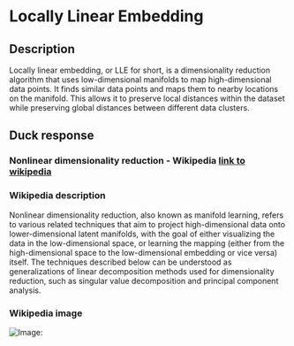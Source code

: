 



# Locally Linear Embedding

## Description


Locally linear embedding, or LLE for short, is a dimensionality reduction algorithm that uses low-dimensional manifolds to map high-dimensional data points. It finds similar data points and maps them to nearby locations on the manifold. This allows it to preserve local distances within the dataset while preserving global distances between different data clusters.

## Duck response

### Nonlinear dimensionality reduction - Wikipedia [link to wikipedia](https://en.wikipedia.org/wiki/Nonlinear_dimensionality_reduction)

### Wikipedia description


Nonlinear dimensionality reduction, also known as manifold learning, refers to various related techniques that aim to project high-dimensional data onto lower-dimensional latent manifolds, with the goal of either visualizing the data in the low-dimensional space, or learning the mapping (either from the high-dimensional space to the low-dimensional embedding or vice versa) itself. The techniques described below can be understood as generalizations of linear decomposition methods used for dimensionality reduction, such as singular value decomposition and principal component analysis.

### Wikipedia image


![Image: ](https://tse3.mm.bing.net/th?id=OIP.49zF-iMpl-yeGC_KsLDtTQHaE7&pid=Api)